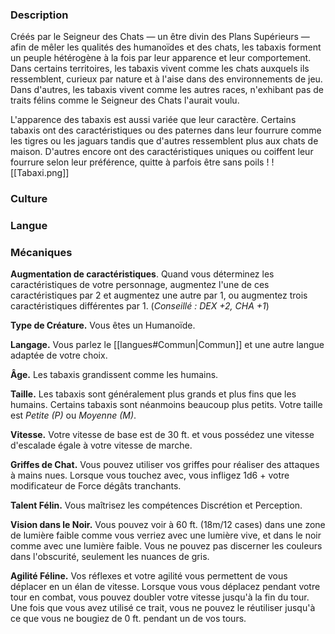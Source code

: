 ### Description

Créés par le Seigneur des Chats — un être divin des Plans Supérieurs — afin de mêler les qualités des humanoïdes et des chats, les tabaxis forment un peuple hétérogène à la fois par leur apparence et leur comportement. Dans certains territoires, les tabaxis vivent comme les chats auxquels ils ressemblent, curieux par nature et à l'aise dans des environnements de jeu. Dans d'autres, les tabaxis vivent comme les autres races, n'exhibant pas de traits félins comme le Seigneur des Chats l'aurait voulu.

L'apparence des tabaxis est aussi variée que leur caractère. Certains tabaxis ont des caractéristiques ou des paternes dans leur fourrure comme les tigres ou les jaguars tandis que d'autres ressemblent plus aux chats de maison. D'autres encore ont des caractéristiques uniques ou coiffent leur fourrure selon leur préférence, quitte à parfois être sans poils !
![[Tabaxi.png]]
### Culture

### Langue

### Mécaniques

**Augmentation de caractéristiques**. Quand vous déterminez les caractéristiques de votre personnage, augmentez l'une de ces caractéristiques par 2 et augmentez une autre par 1, ou augmentez trois caractéristiques différentes par 1. (*Conseillé : DEX +2, CHA +1*)

**Type de Créature.** Vous êtes un Humanoïde.

**Langage.** Vous parlez le [[langues#Commun|Commun]] et une autre langue adaptée de votre choix.

**Âge.** Les tabaxis grandissent comme les humains.

**Taille.** Les tabaxis sont généralement plus grands et plus fins que les humains. Certains tabaxis sont néanmoins beaucoup plus petits. Votre taille est _Petite (P)_ ou _Moyenne (M)_.

**Vitesse.** Votre vitesse de base est de 30 ft. et vous possédez une vitesse d'escalade égale à votre vitesse de marche.

__Griffes de Chat.__ Vous pouvez utiliser vos griffes pour réaliser des attaques à mains nues. Lorsque vous touchez avec, vous infligez 1d6 + votre modificateur de Force dégâts tranchants.

__Talent Félin.__ Vous maîtrisez les compétences Discrétion et Perception.

__Vision dans le Noir.__ Vous pouvez voir à 60 ft. (18m/12 cases) dans une zone de lumière faible comme vous verriez avec une lumière vive, et dans le noir comme avec une lumière faible. Vous ne pouvez pas discerner les couleurs dans l'obscurité, seulement les nuances de gris.

__Agilité Féline.__ Vos réflexes et votre agilité vous permettent de vous déplacer en un élan de vitesse. Lorsque vous vous déplacez pendant votre tour en combat, vous pouvez doubler votre vitesse jusqu'à la fin du tour. Une fois que vous avez utilisé ce trait, vous ne pouvez le réutiliser jusqu'à ce que vous ne bougiez de 0 ft. pendant un de vos tours.
